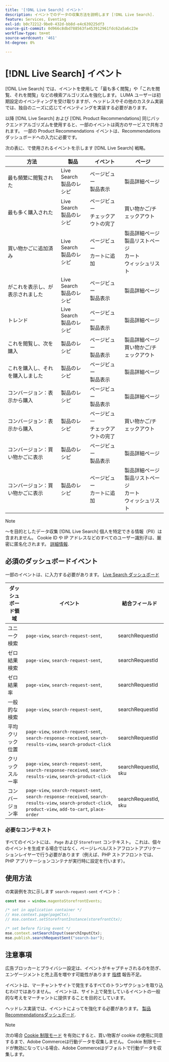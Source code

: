 ```yaml
---
title: '[!DNL Live Search] イベント'
description: イベントでのデータの収集方法を説明します [!DNL Live Search].
feature: Services, Eventing
exl-id: b0c72212-9be0-432d-bb8d-e4c639225df3
source-git-commit: 0d966c8dbd788563fa453912961fdc62a5a6c23e
workflow-type: tm+mt
source-wordcount: '461'
ht-degree: 0%

---
```


# [!DNL Live Search] イベント

[!DNL Live Search] では、イベントを使用して「最も多く閲覧」や「これを閲覧、それを閲覧」などの検索アルゴリズムを強化します。 LUMA ユーザーは初期設定のイベンティングを受け取りますが、ヘッドレスやその他のカスタム実装では、独自のニーズに応じてイベンティングを実装する必要があります。

以降 [!DNL Live Search] および [!DNL Product Recommendations] 同じバックエンドアルゴリズムを使用すると、一部のイベントは両方のサービスで共有されます。 一部の Product Recommendations イベントは、Recommendations ダッシュボードへの入力に必要です。

次の表に、で使用されるイベントを示します [!DNL Live Search] 戦略。

| 方法 | 製品 | イベント | ページ |
| --- | --- | --- | ---|
| 最も頻繁に閲覧された | Live Search<br>製品のレシピ | ページビュー<br>製品表示 | 製品詳細ページ |
| 最も多く購入された | Live Search<br>製品のレシピ | ページビュー<br>チェックアウトの完了 | 買い物かご/チェックアウト |
| 買い物かごに追加済み | Live Search<br>製品のレシピ | ページビュー<br>カートに追加 | 製品詳細ページ<br>製品リストページ<br>カート<br>ウィッシュリスト |
| がこれを表示し、が表示されました | Live Search<br>製品のレシピ | ページビュー<br>製品表示 | 製品詳細ページ |
| トレンド | Live Search<br>製品のレシピ | ページビュー<br>製品表示 | 製品詳細ページ |
| これを閲覧し、次を購入 | 製品のレシピ | ページビュー<br>製品表示 | 製品詳細ページ<br>買い物かご/チェックアウト |
| これを購入し、それを購入しました | 製品のレシピ | ページビュー<br>製品表示 | 製品詳細ページ |
| コンバージョン：表示から購入 | 製品のレシピ | ページビュー<br>製品表示 | 製品詳細ページ |
| コンバージョン：表示から購入 | 製品のレシピ | ページビュー<br>チェックアウトの完了 | 買い物かご/チェックアウト |
| コンバージョン：買い物かごに表示 | 製品のレシピ | ページビュー<br>製品表示 | 製品詳細ページ |
| コンバージョン：買い物かごに表示 | 製品のレシピ | ページビュー<br>カートに追加 | 製品詳細ページ<br>製品リストページ<br>カート<br>ウィッシュリスト |

>[!NOTE]
>
>～を目的としたデータ収集 [!DNL Live Search] 個人を特定できる情報（PII）は含まれません。 Cookie ID や IP アドレスなどのすべてのユーザー識別子は、厳密に匿名化されます。 [詳細情報](https://www.adobe.com/privacy/experience-cloud.html).

## 必須のダッシュボードイベント

一部のイベントは、に入力する必要があります。 [Live Search ダッシュボード](performance.md)

| ダッシュボード領域 | イベント | 結合フィールド |
| ------------------- | ------------- | ---------- |
| ユニーク検索 | `page-view`, `search-request-sent`, | searchRequestId |
| ゼロ結果検索 | `page-view`, `search-request-sent`, | searchRequestId |
| ゼロ結果率 | `page-view`, `search-request-sent`, | searchRequestId |
| 一般的な検索 | `page-view`, `search-request-sent`, | searchRequestId |
| 平均 クリック位置 | `page-view`, `search-request-sent`, `search-response-received`, `search-results-view`, `search-product-click` | searchRequestId |
| クリックスルー率 | `page-view`, `search-request-sent`, `search-response-received`, `search-results-view`, `search-product-click` | searchRequestId, sku |
| コンバージョン率 | `page-view`, `search-request-sent`, `search-response-received`, `search-results-view`, `search-product-click`, `product-view`, `add-to-cart`, `place-order` | searchRequestId, sku |

### 必要なコンテキスト

すべてのイベントには、 `Page` および `Storefront` コンテキスト。 これは、個々のイベントを生成する場合ではなく、ページレベル/ストアフロントアプリケーションレイヤーで行う必要があります（例えば、PHP ストアフロントでは、PHP アプリケーションコンテナが実行時に設定を行います）。

## 使用方法

の実装例を次に示します `search-request-sent` イベント：

```javascript
const mse = window.magentoStorefrontEvents;

/* set in application container */
// mse.context.page(pageCtx);
// mse.context.setStorefrontInstance(storefrontCtx);

/* set before firing event */
mse.context.setSearchInput(searchInputCtx);
mse.publish.searchRequestSent("search-bar");
```

## 注意事項

広告ブロッカーとプライバシー設定は、イベントがキャプチャされるのを防ぎ、エンゲージメントと売上高を増やす可能性があります [指標](workspace.md) 報告不足。

イベントは、マーチャントサイトで発生するすべてのトランザクションを取り込むわけではありません。 イベントは、サイト上で発生しているイベントの一般的な考えをマーチャントに提供することを目的としています。

ヘッドレス実装では、イベントによってを強化する必要があります。 [製品Recommendationsダッシュボード](../product-recommendations/events.md).

>[!NOTE]
>
>次の場合 [Cookie 制限モード](https://experienceleague.adobe.com/docs/commerce-admin/start/compliance/privacy/compliance-cookie-law.html) を有効にすると、買い物客が cookie の使用に同意するまで、Adobe Commerceは行動データを収集しません。 Cookie 制限モードが無効になっている場合、Adobe Commerceはデフォルトで行動データを収集します。
